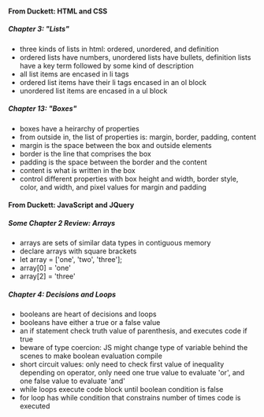 
#### From Duckett: HTML and CSS


##### Chapter 3: "Lists"
- three kinds of lists in html: ordered, unordered, and definition
- ordered lists have numbers, unordered lists have bullets, definition lists have a key term followed by some kind of description
- all list items are encased in li tags
- ordered list items have their li tags encased in an ol block
- unordered list items are encased in a ul block


##### Chapter 13: "Boxes"
- boxes have a heirarchy of properties
- from outside in, the list of properties is: margin, border, padding, content
- margin is the space between the box and outside elements
- border is the line that comprises the box
- padding is the space between the border and the content
- content is what is written in the box
- control different properties with box height and width, border style, color, and width, and pixel values for margin and padding


#### From Duckett: JavaScript and JQuery


##### Some Chapter 2 Review: Arrays
- arrays are sets of similar data types in contiguous memory
- declare arrays with square brackets
- let array = ['one', 'two', 'three'];
- array[0] = 'one'
- array[2] = 'three'


##### Chapter 4: Decisions and Loops
- booleans are heart of decisions and loops
- booleans have either a true or a false value
- an if statement check truth value of parenthesis, and executes code if true
- beware of type coercion: JS might change type of variable behind the scenes to make boolean evaluation compile
- short circuit values: only need to check first value of inequality depending on operator, only need one true value to evaluate 'or', and one false value to evaluate 'and'
- while loops execute code block until boolean condition is false
- for loop has while condition that constrains number of times code is executed